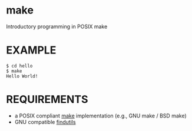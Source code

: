 # make

Introductory programming in POSIX make

# EXAMPLE

```
$ cd hello
$ make
Hello World!
```

# REQUIREMENTS

* a POSIX compliant [make](https://pubs.opengroup.org/onlinepubs/009695299/utilities/make.html) implementation (e.g., GNU make / BSD make)
* GNU compatible [findutils](https://www.gnu.org/software/findutils/)

